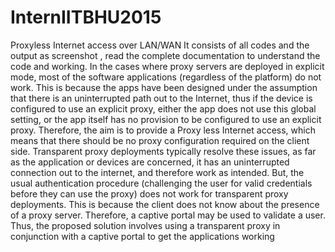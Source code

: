 # InternIITBHU2015
Proxyless Internet access over LAN/WAN
It consists of all codes and the output as screenshot , read the complete documentation to understand the code and working.
In the cases where proxy servers are deployed in explicit mode, most of the software applications (regardless of the platform) do not work. This is because the apps have been designed under the assumption that there is an uninterrupted path out to the Internet, thus if the device is configured to use an explicit proxy, either the app does not use this global setting, or the app itself has no provision to be configured to use an explicit proxy. Therefore, the aim is to provide a Proxy less Internet access, which means that there should be no proxy configuration required on the client side. Transparent proxy deployments typically resolve these issues, as far as the application or devices are concerned, it has an uninterrupted connection out to the internet, and therefore work as intended. But, the usual authentication procedure (challenging the user for valid credentials before they can use the proxy) does not work for transparent proxy deployments. This is because the client does not know about the presence of a proxy server. Therefore, a captive portal may be used to validate a user. Thus, the proposed solution involves using a transparent proxy in conjunction with a captive portal to get the applications working
